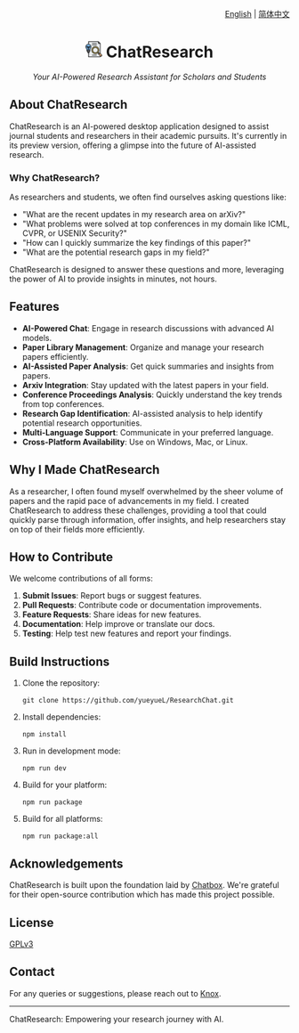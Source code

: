 <p align="right">
  <a href="README.md">English</a> |
  <a href="README-CN.md">简体中文</a>
</p>





<h1 align="center">
<img src='./doc/icon.png' width='30'>
<span>ChatResearch</span>
</h1>

<p align="center">
    <em>Your AI-Powered Research Assistant for Scholars and Students</em>
</p>

## About ChatResearch

ChatResearch is an AI-powered desktop application designed to assist journal students and researchers in their academic pursuits. It's currently in its preview version, offering a glimpse into the future of AI-assisted research.

### Why ChatResearch?

As researchers and students, we often find ourselves asking questions like:

- "What are the recent updates in my research area on arXiv?"
- "What problems were solved at top conferences in my domain like ICML, CVPR, or USENIX Security?"
- "How can I quickly summarize the key findings of this paper?"
- "What are the potential research gaps in my field?"

ChatResearch is designed to answer these questions and more, leveraging the power of AI to provide insights in minutes, not hours.

## Features

- **AI-Powered Chat**: Engage in research discussions with advanced AI models.
- **Paper Library Management**: Organize and manage your research papers efficiently.
- **AI-Assisted Paper Analysis**: Get quick summaries and insights from papers.
- **Arxiv Integration**: Stay updated with the latest papers in your field.
- **Conference Proceedings Analysis**: Quickly understand the key trends from top conferences.
- **Research Gap Identification**: AI-assisted analysis to help identify potential research opportunities.
- **Multi-Language Support**: Communicate in your preferred language.
- **Cross-Platform Availability**: Use on Windows, Mac, or Linux.

## Why I Made ChatResearch

As a researcher, I often found myself overwhelmed by the sheer volume of papers and the rapid pace of advancements in my field. I created ChatResearch to address these challenges, providing a tool that could quickly parse through information, offer insights, and help researchers stay on top of their fields more efficiently.

## How to Contribute

We welcome contributions of all forms:

1. **Submit Issues**: Report bugs or suggest features.
2. **Pull Requests**: Contribute code or documentation improvements.
3. **Feature Requests**: Share ideas for new features.
4. **Documentation**: Help improve or translate our docs.
5. **Testing**: Help test new features and report your findings.

## Build Instructions

1. Clone the repository:
   ```
   git clone https://github.com/yueyueL/ResearchChat.git
   ```

2. Install dependencies:
   ```
   npm install
   ```

3. Run in development mode:
   ```
   npm run dev
   ```

4. Build for your platform:
   ```
   npm run package
   ```

5. Build for all platforms:
   ```
   npm run package:all
   ```

## Acknowledgements

ChatResearch is built upon the foundation laid by [Chatbox](https://github.com/Bin-Huang/chatbox). We're grateful for their open-source contribution which has made this project possible.

## License

[GPLv3](./LICENSE)

## Contact

For any queries or suggestions, please reach out to [Knox](https://yueyuel.github.io).

---

ChatResearch: Empowering your research journey with AI.